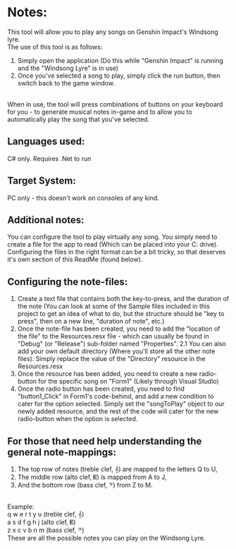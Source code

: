 # Notes:
This tool will allow you to play any songs on Genshin Impact's Windsong lyre.
<br>
The use of this tool is as follows:
1. Simply open the application (Do this while "Genshin Impact" is running and the "Windsong Lyre" is in use)
2. Once you've selected a song to play, simply click the run button, then switch back to the game window.
<br>
When in use, the tool will press combinations of buttons on your keyboard for you - to generate musical notes in-game and to allow you to automatically play the song that you've selected.

## Languages used: 
C# only. Requires .Net to run

## Target System: 
PC only - this doesn't work on consoles of any kind.

## Additional notes: 
You can configure the tool to play virtually any song. You simply need to create a file for the app to read (Which can be placed into your C: drive).
<br>
Configuring the files in the right format can be a bit tricky, so that deserves it's own section of this ReadMe (found below).


## Configuring the note-files:
1. Create a text file that contains both the key-to-press, and the duration of the note (You can look at some of the Sample files included in this project to get an idea of what to do, but the structure should be "key to press", then on a new line, "duration of note", etc.) 
2. Once the note-file has been created, you need to add the "location of the file" to the Resources.resx file - which can usually be found in "Debug" (or "Release") sub-folder named "Properties".
      2.1 You can also add your own default directory (Where you'll store all the other note files). Simply replace the value of the "Directory" resource in the Resources.resx
3. Once the resource has been added, you need to create a new radio-button for the specific song on "Form1" (Likely through Visual Studio)
4. Once the radio button has been created, you need to find "button1_Click" in Form1's code-behind, and add a new condition to cater for the option selected. Simply set the "songToPlay" object to our newly added resource, and the rest of the code will cater for the new radio-button when the option is selected.


## For those that need help understanding the general note-mappings:
1. The top row of notes (treble clef, 𝄞) are mapped to the letters Q to U,
2. The middle row (alto clef, 𝄡) is mapped from A to J,
3. And the bottom row (bass clef, 𝄢) from Z to M.
<br>
Example:
<br>
q w e r t y u  (treble clef, 𝄞)
<br>
a s d f g h j  (alto clef, 𝄡)
<br>
z x c v b n m  (bass clef, 𝄢)
<br>
These are all the possible notes you can play on the Windsong Lyre.
